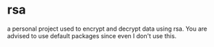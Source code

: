 # rsa
a personal project used to encrypt and decrypt data using rsa. You are advised to use default packages since even I don't use this.

